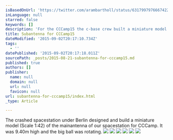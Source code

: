```yaml
---
isBasedOnUrl: 'https://twitter.com/arambartholl/status/631799797666742272'
inLanguage: null
starred: false
keywords: []
description: 'For the CCCamp15 the c-base crew built a miniature model of our spacestation main antenna (also known as TV-Tower in Berlin Alexanderplatz) in Scale 1:42'
title: Subantenna for CCCamp15
dateModified: '2015-09-02T20:17:10.734Z'
tags:
  - ''
datePublished: '2015-09-02T20:17:18.011Z'
sourcePath: _posts/2015-08-21-subantenna-for-cccamp15.md
published: true
authors: []
publisher:
  name: null
  domain: null
  url: null
  favicon: null
url: subantenna-for-cccamp15/index.html
_type: Article

---
```

The crashed spacestation under Berlin designed and build a miniature model (Scale 1:42) of the mainantenna of our spacestation for CCCamp. It was 9.40m high and the big ball was rotating.
![](https://the-grid-user-content.s3-us-west-2.amazonaws.com/5d528e7a-e02b-4b85-9e3e-8a1735e48538.jpg)
![](https://the-grid-user-content.s3-us-west-2.amazonaws.com/6d9b9eb6-570d-4609-ac12-04664b7a1b75.jpg)
![](https://the-grid-user-content.s3-us-west-2.amazonaws.com/871fbe28-e1d2-434d-879a-a13d6411eff7.jpg)
![](https://the-grid-user-content.s3-us-west-2.amazonaws.com/7d67c6b5-2299-44a8-9e25-2b9e1d2f4b32.jpg)
![](https://the-grid-user-content.s3-us-west-2.amazonaws.com/4bb3de47-fad4-4050-96c2-613be972f3c0.jpg)
![](https://the-grid-user-content.s3-us-west-2.amazonaws.com/1b199115-2a70-41c6-b493-aeb9508db077.jpg)